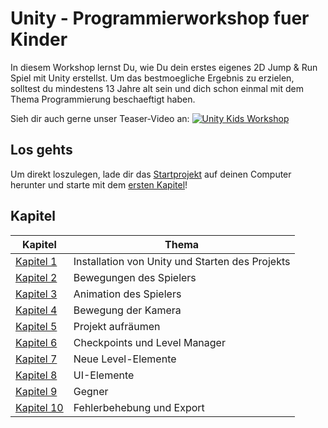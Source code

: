 # Unity - Programmierworkshop fuer Kinder

In diesem Workshop lernst Du, wie Du dein erstes eigenes 2D Jump & Run Spiel mit Unity erstellst. 
Um das bestmoegliche Ergebnis zu erzielen, solltest du mindestens 13 Jahre alt sein und dich schon einmal mit dem Thema Programmierung beschaeftigt haben. 

Sieh dir auch gerne unser Teaser-Video an:
<a href="https://www.youtube.com/watch?v=p6hpitw_MUc" target="_blank">
![Unity Kids Workshop](https://flamme.dev/GitHub/UnityKidsWorkshop/UnityKidsWorkshop-1.png)
</a>


## Los gehts

Um direkt loszulegen, lade dir das [Startprojekt](https://github.com/FrankFlamme/UnityKidsWorkshop/releases/tag/0.1) auf deinen Computer herunter und starte mit dem [ersten Kapitel](/docs/01-start.md)!

## Kapitel

| Kapitel | Thema |
| ----- | ---- |
| [Kapitel 1](/docs/01-start.md) | Installation von Unity und Starten des Projekts |
| [Kapitel 2](/docs/02-playermovement.md) | Bewegungen des Spielers
| [Kapitel 3](/docs/03-animations.md) | Animation des Spielers
| [Kapitel 4](/docs/04-camera.md) | Bewegung der Kamera
| [Kapitel 5](/docs/05-cleanup.md) | Projekt aufräumen
| [Kapitel 6](/docs/06-checkpoints.md) | Checkpoints und Level Manager
| [Kapitel 7](/docs/07-level_elements.md) | Neue Level-Elemente
| [Kapitel 8](/docs/08-ui_elements.md) | UI-Elemente
| [Kapitel 9](/docs/09-enemies.md) | Gegner
| [Kapitel 10](/docs/10-bugfixes_export.md) | Fehlerbehebung und Export
